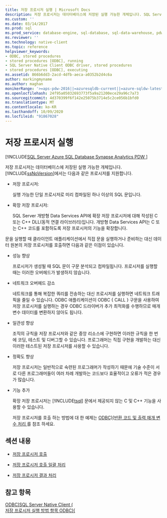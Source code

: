 ```yaml
---
title: 저장 프로시저 실행 | Microsoft Docs
description: 저장 프로시저는 데이터베이스에 저장된 실행 가능한 개체입니다. SQL Server는 저장 프로시저와 확장 저장 프로시저를 지원 합니다.
ms.custom: ''
ms.date: 03/14/2017
ms.prod: sql
ms.prod_service: database-engine, sql-database, sql-data-warehouse, pdw
ms.reviewer: ''
ms.technology: native-client
ms.topic: reference
helpviewer_keywords:
- ODBC, stored procedures
- stored procedures [ODBC], running
- SQL Server Native Client ODBC driver, stored procedures
- stored procedures [ODBC], executing
ms.assetid: 866b6dd3-2acd-4dfb-aeca-a0352b2d4c6a
author: markingmyname
ms.author: maghan
monikerRange: '>=aps-pdw-2016||=azuresqldb-current||=azure-sqldw-latest||>=sql-server-2016||=sqlallproducts-allversions||>=sql-server-linux-2017||=azuresqldb-mi-current'
ms.openlocfilehash: 24f95a05032693773f5a9a21200ece29a96c7a73
ms.sourcegitcommit: 4d370399f6f142e25075b3714e5c2ce056b1bfd0
ms.translationtype: MT
ms.contentlocale: ko-KR
ms.lasthandoff: 10/09/2020
ms.locfileid: "91867028"
---
```

# <a name="running-stored-procedures"></a>저장 프로시저 실행
[!INCLUDE[SQL Server Azure SQL Database Synapse Analytics PDW ](../../includes/applies-to-version/sql-asdb-asdbmi-asa-pdw.md)]

  저장 프로시저는 데이터베이스에 저장된 실행 가능한 개체입니다. [!INCLUDE[ssNoVersion](../../includes/ssnoversion-md.md)]에서는 다음과 같은 프로시저를 지원합니다.  
  
-   저장 프로시저:  
  
     실행 가능한 단일 프로시저로 미리 컴파일된 하나 이상의 SQL 문입니다.  
  
-   확장 저장 프로시저:  
  
     SQL Server 개방형 Data Services API에 확장 저장 프로시저에 대해 작성된 C 또는 C++ DLL(동적 연결 라이브러리)입니다. 개방형 Data Services API는 C 또는 C++ 코드를 포함하도록 저장 프로시저의 기능을 확장합니다.  
  
 문을 실행할 때 클라이언트 애플리케이션에서 직접 문을 실행하거나 준비하는 대신 데이터 원본의 저장 프로시저를 호출하면 다음과 같은 이점이 있습니다.  
  
-   성능 향상  
  
     프로시저가 생성될 때 SQL 문이 구문 분석되고 컴파일됩니다. 프로시저를 실행할 때는 이러한 오버헤드가 발생하지 않습니다.  
  
-   네트워크 오버헤드 감소  
  
     네트워크를 통해 복잡한 쿼리를 전송하는 대신 프로시저를 실행하면 네트워크 트래픽을 줄일 수 있습니다. ODBC 애플리케이션이 ODBC { CALL } 구문을 사용하여 저장 프로시저를 실행하는 경우 ODBC 드라이버가 추가 최적화를 수행하므로 매개 변수 데이터를 변환하지 않아도 됩니다.  
  
-   일관성 향상  
  
     조직의 규칙을 저장 프로시저와 같은 중앙 리소스에 구현하면 이러한 규칙을 한 번에 코딩, 테스트 및 디버그할 수 있습니다. 프로그래머는 직접 구현을 개발하는 대신 이러한 테스트된 저장 프로시저를 사용할 수 있습니다.  
  
-   정확도 향상  
  
     저장 프로시저는 일반적으로 숙련된 프로그래머가 작성하기 때문에 기술 수준이 서로 다른 프로그래머들이 여러 차례 개발하는 코드보다 효율적이고 오류가 적은 경우가 많습니다.  
  
-   기능 추가  
  
     확장 저장 프로시저는 [!INCLUDE[tsql](../../includes/tsql-md.md)] 문에서 제공되지 않는 C 및 C++ 기능을 사용할 수 있습니다.  
  
     저장 프로시저를 호출 하는 방법에 대 한 예제는 [ODBC&#41;&#40;반환 코드 및 출력 매개 변수 처리 ](../../relational-databases/native-client-odbc-how-to/running-stored-procedures-process-return-codes-and-output-parameters.md)를 참조 하세요.  
  
## <a name="in-this-section"></a>섹션 내용  
  
-   [저장 프로시저 호출](../../relational-databases/native-client-odbc-stored-procedures/calling-a-stored-procedure.md)  
  
-   [저장 프로시저 호출 일괄 처리](../../relational-databases/native-client-odbc-stored-procedures/batching-stored-procedure-calls.md)  
  
-   [저장 프로시저 결과 처리](../../relational-databases/native-client-odbc-stored-procedures/processing-stored-procedure-results.md)  
  
## <a name="see-also"></a>참고 항목  
 [ODBC&#41;SQL Server Native Client &#40;](../../relational-databases/native-client/odbc/sql-server-native-client-odbc.md)   
 [저장 프로시저 실행 방법 항목 ODBC&#41;&#40;](../native-client-odbc-how-to/running-stored-procedures-call-stored-procedures.md)  
  
